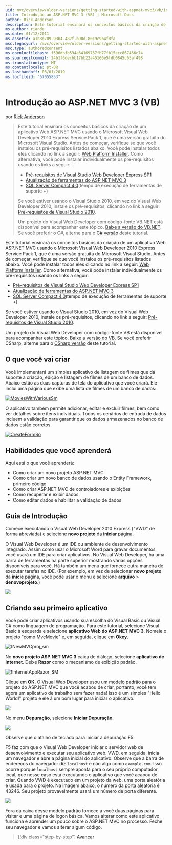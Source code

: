 ```yaml
---
uid: mvc/overview/older-versions/getting-started-with-aspnet-mvc3/vb/intro-to-aspnet-mvc-3
title: Introdução ao ASP.NET MVC 3 (VB) | Microsoft Docs
author: Rick-Anderson
description: Este tutorial ensinará os conceitos básicos da criação de um aplicativo Web ASP.NET MVC usando o Microsoft Visual Web Developer 2010 Express Service Pack 1, que é...
ms.author: riande
ms.date: 01/12/2011
ms.assetid: a1b3d789-93b4-487f-b90d-80c9c9b4f8fa
msc.legacyurl: /mvc/overview/older-versions/getting-started-with-aspnet-mvc3/vb/intro-to-aspnet-mvc-3
msc.type: authoredcontent
ms.openlocfilehash: f596dbfb534a64169767fb77fb15ecc867466c74
ms.sourcegitcommit: 24b1f6decbb17bb22a45166e5fdb0845c65af498
ms.translationtype: MT
ms.contentlocale: pt-BR
ms.lasthandoff: 03/01/2019
ms.locfileid: "57055853"
---
```

<a name="intro-to-aspnet-mvc-3-vb"></a>Introdução ao ASP.NET MVC 3 (VB)
====================
por [Rick Anderson]((https://twitter.com/RickAndMSFT))

> Este tutorial ensinará os conceitos básicos da criação de um aplicativo Web ASP.NET MVC usando o Microsoft Visual Web Developer 2010 Express Service Pack 1, que é uma versão gratuita do Microsoft Visual Studio. Antes de começar, verifique se que você instalou os pré-requisitos listados abaixo. Você pode instalar todos eles clicando no link a seguir: [Web Platform Installer](https://www.microsoft.com/web/gallery/install.aspx?appid=VWD2010SP1Pack). Como alternativa, você pode instalar individualmente os pré-requisitos usando os links a seguir:
> 
> - [Pré-requisitos de Visual Studio Web Developer Express SP1](https://www.microsoft.com/web/gallery/install.aspx?appid=VWD2010SP1Pack)
> - [Atualização de ferramentas do ASP.NET MVC 3](https://www.microsoft.com/web/gallery/install.aspx?appsxml=&amp;appid=MVC3)
> - [SQL Server Compact 4.0](https://www.microsoft.com/web/gallery/install.aspx?appid=SQLCE;SQLCEVSTools_4_0)(tempo de execução de ferramentas de suporte +)
> 
> Se você estiver usando o Visual Studio 2010, em vez do Visual Web Developer 2010, instale os pré-requisitos, clicando no link a seguir: [Pré-requisitos de Visual Studio 2010](https://www.microsoft.com/web/gallery/install.aspx?appsxml=&amp;appid=VS2010SP1Pack).
> 
> Um projeto do Visual Web Developer com código-fonte VB.NET está disponível para acompanhar este tópico. [Baixe a versão do VB.NET](https://code.msdn.microsoft.com/Introduction-to-MVC-3-10d1b098). Se você preferir o C#, alterne para o [C# versão](../cs/intro-to-aspnet-mvc-3.md) deste tutorial.


Este tutorial ensinará os conceitos básicos da criação de um aplicativo Web ASP.NET MVC usando o Microsoft Visual Web Developer 2010 Express Service Pack 1, que é uma versão gratuita do Microsoft Visual Studio. Antes de começar, verifique se que você instalou os pré-requisitos listados abaixo. Você pode instalar todos eles clicando no link a seguir: [Web Platform Installer](https://www.microsoft.com/web/gallery/install.aspx?appid=VWD2010SP1Pack). Como alternativa, você pode instalar individualmente os pré-requisitos usando os links a seguir:

- [Pré-requisitos de Visual Studio Web Developer Express SP1](https://www.microsoft.com/web/gallery/install.aspx?appid=VWD2010SP1Pack)
- [Atualização de ferramentas do ASP.NET MVC 3](https://www.microsoft.com/web/gallery/install.aspx?appsxml=&amp;appid=MVC3)
- [SQL Server Compact 4.0](https://www.microsoft.com/web/gallery/install.aspx?appid=SQLCE;SQLCEVSTools_4_0)(tempo de execução de ferramentas de suporte +)

Se você estiver usando o Visual Studio 2010, em vez do Visual Web Developer 2010, instale os pré-requisitos, clicando no link a seguir: [Pré-requisitos de Visual Studio 2010](https://www.microsoft.com/web/gallery/install.aspx?appsxml=&amp;appid=VS2010SP1Pack).

Um projeto do Visual Web Developer com código-fonte VB está disponível para acompanhar este tópico. [Baixe a versão do VB](https://code.msdn.microsoft.com/Project/Download/FileDownload.aspx?ProjectName=aspnetmvcsamples&amp;DownloadId=14824). Se você preferir CSharp, alterne para o [CSharp versão](../cs/intro-to-aspnet-mvc-3.md) deste tutorial.

## <a name="what-youll-build"></a>O que você vai criar

Você implementará um simples aplicativo de listagem de filmes que dá suporte à criação, edição e listagem de filmes de um banco de dados. Abaixo estão as duas capturas de tela do aplicativo que você criará. Ele inclui uma página que exibe uma lista de filmes de um banco de dados:

[![MoviesWithVariousSm](intro-to-aspnet-mvc-3/_static/image2.png)](intro-to-aspnet-mvc-3/_static/image1.png)

O aplicativo também permite adicionar, editar e excluir filmes, bem como ver detalhes sobre itens individuais. Todos os cenários de entrada de dados incluem a validação para garantir que os dados armazenados no banco de dados estão corretos.

[![CreateFormSo](intro-to-aspnet-mvc-3/_static/image4.png)](intro-to-aspnet-mvc-3/_static/image3.png)

## <a name="skills-youll-learn"></a>Habilidades que você aprenderá

Aqui está o que você aprenderá:

- Como criar um novo projeto ASP.NET MVC
- Como criar um novo banco de dados usando o Entity Framework, primeiro código
- Como criar ASP.NET MVC de controladores e exibições
- Como recuperar e exibir dados
- Como editar dados e habilitar a validação de dados

## <a name="getting-started"></a>Guia de Introdução

Comece executando o Visual Web Developer 2010 Express ("VWD" de forma abreviada) e selecione **novo projeto** da **iniciar** página.

O Visual Web Developer é um IDE ou ambiente de desenvolvimento integrado. Assim como usar o Microsoft Word para gravar documentos, você usará um IDE para criar aplicativos. No Visual Web Developer, há uma barra de ferramentas na parte superior mostrando várias opções disponíveis para você. Há também um menu que fornece outra maneira de executar tarefas no IDE. (Por exemplo, em vez de selecionar **novo projeto** da **inicie** página, você pode usar o menu e selecione **arquivo** &gt; **denovoprojeto**.)

[![](intro-to-aspnet-mvc-3/_static/image6.png)](intro-to-aspnet-mvc-3/_static/image5.png)

## <a name="creating-your-first-application"></a>Criando seu primeiro aplicativo

Você pode criar aplicativos usando sua escolha do Visual Basic ou Visual C# como linguagem de programação. Para este tutorial, selecione Visual Basic à esquerda e selecione **aplicativo Web do ASP.NET MVC 3**. Nomeie o projeto "como MvcMovie" e, em seguida, clique em **Okey**.

![1NewMVCproj_sm](intro-to-aspnet-mvc-3/_static/image7.png)

No **novo projeto ASP.NET MVC 3** caixa de diálogo, selecione **aplicativo de Internet**. Deixe **Razor** como o mecanismo de exibição padrão.

![1InternetAppRazor_SM](intro-to-aspnet-mvc-3/_static/image8.png)

Clique em **OK**. O Visual Web Developer usou um modelo padrão para o projeto do ASP.NET MVC que você acabou de criar, portanto, você tem agora um aplicativo de trabalho sem fazer nada! Isso é um simples "Hello World!" projeto e ele á um bom lugar para iniciar o aplicativo.

[![](intro-to-aspnet-mvc-3/_static/image10.png)](intro-to-aspnet-mvc-3/_static/image9.png)

No menu **Depuração**, selecione **Iniciar Depuração**.

![](intro-to-aspnet-mvc-3/_static/image11.png)

Observe que o atalho de teclado para iniciar a depuração F5.

F5 faz com que o Visual Web Developer iniciar o servidor web de desenvolvimento e executar seu aplicativo web. VWD, em seguida, inicia um navegador e abre a página inicial do aplicativo. Observe que a barra de endereços do navegador diz `localhost` e não algo como `example.com`. Isso ocorre porque `localhost` sempre aponta para o seu próprio computador local, que nesse caso está executando o aplicativo que você acabou de criar. Quando VWD é executado em um projeto da web, uma porta aleatória é usada para o projeto. Na imagem abaixo, o número da porta aleatória é 43246. Seu projeto provavelmente usará um número de porta diferente.

![](intro-to-aspnet-mvc-3/_static/image12.png)

Fora da caixa desse modelo padrão fornece a você duas páginas para visitar e uma página de logon básica. Vamos alterar como este aplicativo funciona e aprender um pouco sobre o ASP.NET MVC no processo. Feche seu navegador e vamos alterar algum código.

> [!div class="step-by-step"]
> [Avançar](adding-a-controller.md)
